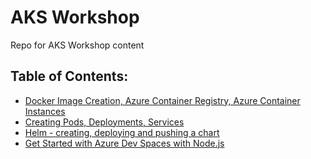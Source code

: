 # AKS Workshop
Repo for AKS Workshop content

## Table of Contents:


* [Docker Image Creation, Azure Container Registry, Azure Container Instances](https://github.com/akamenev/aks-workshop/blob/master/docker-images-acr-aci.md)
* [Creating Pods, Deployments, Services](https://github.com/akamenev/aks-workshop/blob/master/creating-pods-deployments-services.md)
* [Helm - creating, deploying and pushing a chart](https://github.com/akamenev/aks-workshop/blob/master/helm-intro.md)
* [Get Started with Azure Dev Spaces with Node.js](https://docs.microsoft.com/en-us/azure/dev-spaces/get-started-nodejs)
